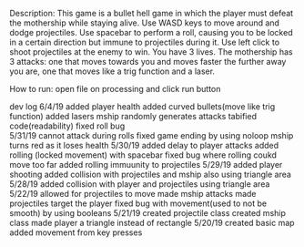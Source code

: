 Description:
This game is a bullet hell game in which the player must defeat the mothership while staying alive. Use WASD keys to move around and dodge projectiles. Use spacebar to perform a roll, causing you to be locked in a certain direction but immune to projectiles during it. Use left click to shoot projectiles at the enemy to win. You have 3 lives. The mothership has 3 attacks: one that moves towards you and moves faster the further away you are, one that moves like a trig function and a laser.

How to run:
open file on processing and click run button

dev log
6/4/19
  added player health
  added curved bullets(move like trig function)
  added lasers
  mship randomly generates attacks
  tabified code(readability)
  fixed roll bug  
5/31/19
  cannot attack during rolls
  fixed game ending by using noloop
  mship turns red as it loses health
5/30/19
  added delay to player attacks
  added rolling (locked movement) with spacebar
  fixed bug where rolling coukd move too far
  added rolling immuunity to projectiles
5/29/19
  added player shooting
  added collision with projectiles and mship also using triangle area
5/28/19
  added collision with player and projectiles using triangle area
5/22/19
  allowed for projectiles to move
  made mship attacks
  made projectiles target the player
  fixed bug with movement(used to not be smooth) by using booleans
5/21/19
  created projectile class
  created mship class
  made player a triangle instead of rectangle
5/20/19
  created basic map
  added movement from key presses

